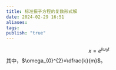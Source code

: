 ```yaml
---
title: 标准振子方程的复数形式解
date: 2024-02-29 16:51
aliases: 
tags: 
publish: "true"
---
```

$$
x=e^{j\omega_{0}t}
$$
其中，$\omega_{0}^{2}=\dfrac{k}{m}$。